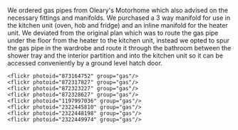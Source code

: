 We ordered gas pipes from Oleary's Motorhome which also advised on the necessary fittings and manifolds. We purchased a 3 way manifold for use in the kitchen unit (oven, hob and fridge) and an inline manifold for the heater unit. We deviated from the original plan which was to route the gas pipe under the floor from the heater to the kitchen unit, instead we opted to spur the gas pipe in the wardrobe and route it through the bathroom between the shower tray and the interior partition and into the kitchen unit so it can be accessed conveniently by a ground level hatch door. 

    <flickr photoid="873164752" group="gas"/>
    <flickr photoid="872317827" group="gas"/>
    <flickr photoid="872323227" group="gas"/>
    <flickr photoid="872328627" group="gas"/>
    <flickr photoid="1197997036" group="gas"/>
    <flickr photoid="2322445810" group="gas"/>
    <flickr photoid="2322448198" group="gas"/>
    <flickr photoid="2322449974" group="gas"/>
